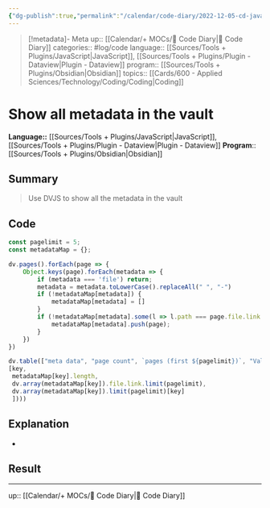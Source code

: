 ```yaml
---
{"dg-publish":true,"permalink":"/calendar/code-diary/2022-12-05-cd-java-script-show-all-metadata-in-the-vault/","title":"Show all metadata in the vault"}
---
```


> [!metadata]- Meta
> up:: [[Calendar/+ MOCs/🧪 Code Diary\|🧪 Code Diary]]
> categories:: #log/code 
> language:: [[Sources/Tools + Plugins/JavaScript\|JavaScript]], [[Sources/Tools + Plugins/Plugin - Dataview\|Plugin - Dataview]]
> program:: [[Sources/Tools + Plugins/Obsidian\|Obsidian]]
> topics:: [[Cards/600 - Applied Sciences/Technology/Coding/Coding\|Coding]]


# Show all metadata in the vault
**Language::**  [[Sources/Tools + Plugins/JavaScript\|JavaScript]], [[Sources/Tools + Plugins/Plugin - Dataview\|Plugin - Dataview]]
**Program**:: [[Sources/Tools + Plugins/Obsidian\|Obsidian]]

## Summary
> Use DVJS to show all the metadata in the vault

## Code
```js
const pagelimit = 5;
const metadataMap = {};

dv.pages().forEach(page => {
    Object.keys(page).forEach(metadata => {
        if (metadata === 'file') return;
        metadata = metadata.toLowerCase().replaceAll(" ", "-")
        if (!metadataMap[metadata]) {
            metadataMap[metadata] = []
        }
        if (!metadataMap[metadata].some(l => l.path === page.file.link.path)) {
            metadataMap[metadata].push(page);
        }
    })
})

dv.table(["meta data", "page count", `pages (first ${pagelimit})`, "Values"], Object.keys(metadataMap).sort().map(key => (
[key, 
 metadataMap[key].length, 
 dv.array(metadataMap[key]).file.link.limit(pagelimit), 
 dv.array(metadataMap[key]).limit(pagelimit)[key]
 ])))
```

## Explanation
- 

## Result

---
up:: [[Calendar/+ MOCs/🧪 Code Diary\|🧪 Code Diary]]